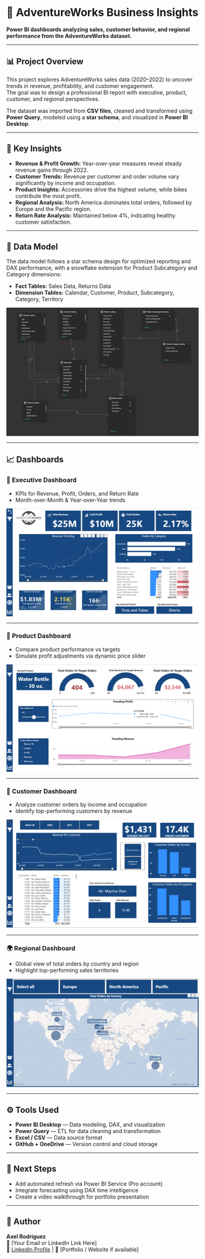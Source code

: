 # 🧭 AdventureWorks Business Insights

**Power BI dashboards analyzing sales, customer behavior, and regional performance from the AdventureWorks dataset.**

---

## 📊 Project Overview  
This project explores AdventureWorks sales data (2020–2022) to uncover trends in revenue, profitability, and customer engagement.  
The goal was to design a professional BI report with executive, product, customer, and regional perspectives.

The dataset was imported from **CSV files**, cleaned and transformed using **Power Query**, modeled using a **star schema**, and visualized in **Power BI Desktop**.

---

## 🧠 Key Insights  
- **Revenue & Profit Growth:** Year-over-year measures reveal steady revenue gains through 2022.  
- **Customer Trends:** Revenue per customer and order volume vary significantly by income and occupation.  
- **Product Insights:** Accessories drive the highest volume, while bikes contribute the most profit.  
- **Regional Analysis:** North America dominates total orders, followed by Europe and the Pacific region.  
- **Return Rate Analysis:** Maintained below 4%, indicating healthy customer satisfaction.

---

## 🧩 Data Model  
The data model follows a star schema design for optimized reporting and DAX performance, with a snowflake extension for Product Subcategory and Category dimensions:  
- **Fact Tables:** Sales Data, Returns Data  
- **Dimension Tables:** Calendar, Customer, Product, Subcategory, Category, Territory  

![Data Model](<Data Model/AdventureWorks Data Model.png>)


---

## 📈 Dashboards  

### 🧾 Executive Dashboard  
- KPIs for Revenue, Profit, Orders, and Return Rate  
- Month-over-Month & Year-over-Year trends  

![Executive Dashboard](Dashboard_Screenshots/ExecDash.png)

---

### 🧰 Product Dashboard  
- Compare product performance vs targets  
- Simulate profit adjustments via dynamic price slider  

![Product Dashboard](Dashboard_Screenshots/ProdDash.png)

---

### 👥 Customer Dashboard  
- Analyze customer orders by income and occupation  
- Identify top-performing customers by revenue  

![Customer Dashboard](Dashboard_Screenshots/CustDash.png)

---

### 🌍 Regional Dashboard  
- Global view of total orders by country and region  
- Highlight top-performing sales territories  

![Regional Dashboard](Dashboard_Screenshots/TerritoryDash.png)

---

## ⚙️ Tools Used  
- **Power BI Desktop** — Data modeling, DAX, and visualization  
- **Power Query** — ETL for data cleaning and transformation  
- **Excel / CSV** — Data source format  
- **GitHub + OneDrive** — Version control and cloud storage  

---

## 🚀 Next Steps  
- Add automated refresh via Power BI Service (Pro account)  
- Integrate forecasting using DAX time intelligence  
- Create a video walkthrough for portfolio presentation  

---

## 👋 Author  
**Axel Rodriguez**  
📧 [Your Email or LinkedIn Link Here]  
💼 [LinkedIn Profile](https://www.linkedin.com/) | 🧠 [Portfolio / Website if available]

